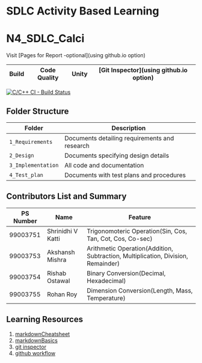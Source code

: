 # SDLC Activity Based Learning

# N4_SDLC_Calci


Visit [Pages for Report -optional](using github.io option)

Build | Code Quality | Unity | [Git Inspector](using github.io option)
------|----------|-------|--------------
[![C/C++ CI - Build Status](https://github.com/99003751/N4_SDLC_Calci/actions/workflows/c-cpp.yml/badge.svg)](https://github.com/99003751/N4_SDLC_Calci/actions/workflows/c-cpp.yml)



## Folder Structure
Folder             | Description
-------------------| -----------------------------------------
`1_Requirements`   | Documents detailing requirements and research
`2_Design`         | Documents specifying design details
`3_Implementation` | All code and documentation
`4_Test_plan`      | Documents with test plans and procedures

## Contributors List and Summary

| PS Number | Name              | Feature                                                                          |
|-----------|-------------------|----------------------------------------------------------------------------------|
| 99003751  | Shrinidhi V Katti | Trigonomoteric Operation(Sin, Cos, Tan, Cot, Cos, Co-sec)                        |
| 99003753  | Akshansh Mishra   | Arithmetic Operation(Addition, Subtraction, Multiplication, Division, Remainder) |
| 99003754  | Rishab Ostawal    | Binary Conversion(Decimal, Hexadecimal)                                          |
| 99003755  | Rohan Roy         | Dimension Conversion(Length, Mass, Temperature)                                  | 


## Learning Resources
1. [markdownCheatsheet](https://github.com/adam-p/markdown-here/wiki/Markdown-Cheatsheet)
2. [markdownBasics](https://guides.github.com/features/mastering-markdown/)
3. [git inspector](https://github.com/ejwa/gitinspector.git)
4. [github workflow](https://docs.github.com/en/actions/learn-github-action)


